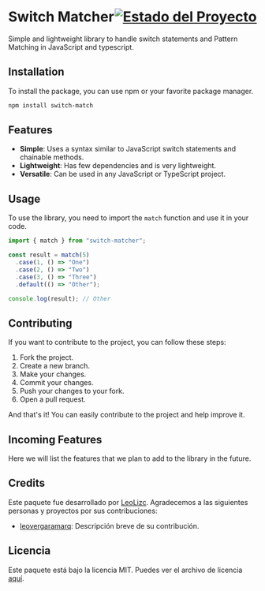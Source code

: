 # Switch Matcher <span style="float:right;">[![Estado del Proyecto](https://img.shields.io/badge/Estado-En%20progreso-yellow.svg)](https://github.com/LeoLizc/switch-matcher)</span>

Simple and lightweight library to handle switch statements and Pattern Matching in JavaScript and typescript.

## Installation

To install the package, you can use npm or your favorite package manager.

```bash
npm install switch-match
```

## Features

- **Simple**: Uses a syntax similar to JavaScript switch statements and chainable methods.
- **Lightweight**: Has few dependencies and is very lightweight.
- **Versatile**: Can be used in any JavaScript or TypeScript project.

## Usage

To use the library, you need to import the `match` function and use it in your code.

```javascript
import { match } from "switch-matcher";

const result = match(5)
  .case(1, () => "One")
  .case(2, () => "Two")
  .case(3, () => "Three")
  .default(() => "Other");

console.log(result); // Other
```

## Contributing

If you want to contribute to the project, you can follow these steps:

1. Fork the project.
2. Create a new branch.
3. Make your changes.
4. Commit your changes.
5. Push your changes to your fork.
6. Open a pull request.

And that's it! You can easily contribute to the project and help improve it.

## Incoming Features

Here we will list the features that we plan to add to the library in the future.

## Credits

Este paquete fue desarrollado por [LeoLizc](https://github.com/LeoLizc). Agradecemos a las siguientes personas y proyectos por sus contribuciones:

- [leovergaramarq](https://github.com/leovergaramarq): Descripción breve de su contribución.

## Licencia

Este paquete está bajo la licencia MIT. Puedes ver el archivo de licencia [aquí](LICENSE).
